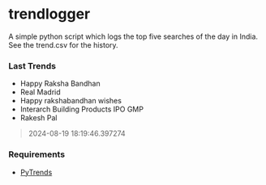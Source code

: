 # trendlogger
A simple python script which logs the top five searches of the day in India.<br>See the trend.csv for the history.<br>

<!-- Last Trends -->
### Last Trends
* Happy Raksha Bandhan
* Real Madrid
* Happy rakshabandhan wishes
* Interarch Building Products IPO GMP
* Rakesh Pal
> 2024-08-19 18:19:46.397274

<!-- Requirements -->
### Requirements
* [PyTrends](https://github.com/dreyco676/pytrends)
